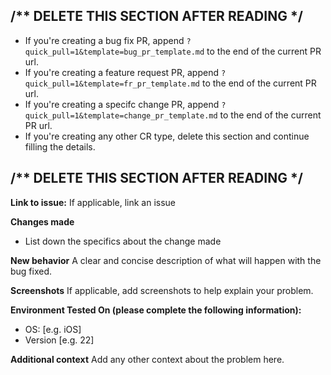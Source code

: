 ## /** DELETE THIS SECTION AFTER READING */
* If you're creating a bug fix PR, append `?quick_pull=1&template=bug_pr_template.md` to the end of the current PR url.
* If you're creating a feature request PR, append `?quick_pull=1&template=fr_pr_template.md` to the end of the current PR url.
* If you're creating a specifc change PR, append `?quick_pull=1&template=change_pr_template.md` to the end of the current PR url.
* If you're creating any other CR type, delete this section and continue filling the details.
## /** DELETE THIS SECTION AFTER READING */



**Link to issue:** If applicable, link an issue

**Changes made**
* List down the specifics about the change made

**New behavior**
A clear and concise description of what will happen with the bug fixed.

**Screenshots**
If applicable, add screenshots to help explain your problem.

**Environment Tested On (please complete the following information):**
 - OS: [e.g. iOS]
 - Version [e.g. 22]

**Additional context**
Add any other context about the problem here.
